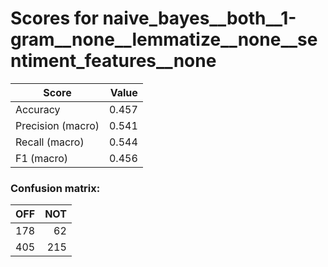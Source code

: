 # Scores for naive_bayes__both__1-gram__none__lemmatize__none__sentiment_features__none
|      Score      |Value|
|-----------------|----:|
|Accuracy         |0.457|
|Precision (macro)|0.541|
|Recall (macro)   |0.544|
|F1 (macro)       |0.456|

### Confusion matrix:
|OFF|NOT|
|--:|--:|
|178| 62|
|405|215|
